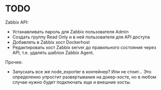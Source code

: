 # TODO
Zabbix API:
  - Устанавливать пароль для Zabbix пользователя Admin
  - Создать группу Read Only и в ней пользователя для API доступа
  - Добавлять в Zabbix хост Dockerhost
  - Редактировать хост Zabbix server до правильного состояния через API, т.е. удалять шаблон Zabbix Agent.

Прочее:
  - Запускать все же node_exporter в контейнер? Или не стоит... Это определенно упростит развертывание на докер-хосте, но в любом случае нужно будет подключать еще и внешние хосты.
